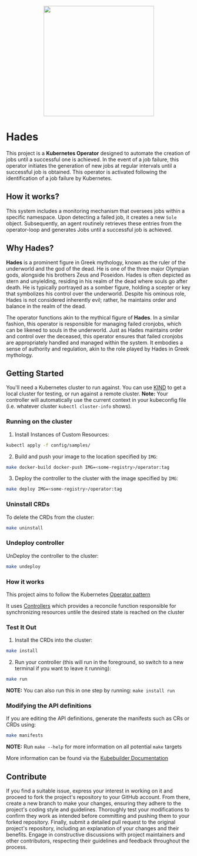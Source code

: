 <p align="center">
  <img src="https://static.wikia.nocookie.net/disney_mirrorverse/images/6/64/Hades.png/revision/latest?cb=20220708113837" width=300" />
</p>

# Hades

This project is a __Kubernetes Operator__ designed to automate the creation of jobs until a successful one is achieved.
In the event of a job failure, this operator initiates the generation of new jobs at regular intervals until a successful job is obtained.
This operator is activated following the identification of a job failure by Kubernetes.

## How it works?

This system includes a monitoring mechanism that oversees jobs within a specific namespace.
Upon detecting a failed job, it creates a new `Sole` object.
Subsequently, an agent routinely retrieves these entries from the operator-loop and generates Jobs until a successful job is achieved.

## Why Hades?

__Hades__ is a prominent figure in Greek mythology, known as the ruler of the underworld and the god of the dead.
He is one of the three major Olympian gods, alongside his brothers Zeus and Poseidon. Hades is often depicted as stern and unyielding,
residing in his realm of the dead where souls go after death. He is typically portrayed as a somber figure, holding a scepter or key that symbolizes
his control over the underworld. Despite his ominous role, Hades is not considered inherently evil; rather, he maintains order and balance in the realm of the dead.

The operator functions akin to the mythical figure of __Hades__.
In a similar fashion, this operator is responsible for managing failed cronjobs, which can be likened to souls in the underworld.
Just as Hades maintains order and control over the deceased, this operator ensures that failed cronjobs are appropriately handled and managed within the system.
It embodies a sense of authority and regulation, akin to the role played by Hades in Greek mythology.

## Getting Started

You'll need a Kubernetes cluster to run against. You can use [KIND](https://sigs.k8s.io/kind) to get a local cluster for testing, or run against a remote cluster.
__Note:__ Your controller will automatically use the current context in your kubeconfig file (i.e. whatever cluster `kubectl cluster-info` shows).

### Running on the cluster

1. Install Instances of Custom Resources:

```sh
kubectl apply -f config/samples/
```

2. Build and push your image to the location specified by `IMG`:

```sh
make docker-build docker-push IMG=<some-registry>/operator:tag
```

3. Deploy the controller to the cluster with the image specified by `IMG`:

```sh
make deploy IMG=<some-registry>/operator:tag
```

### Uninstall CRDs

To delete the CRDs from the cluster:

```sh
make uninstall
```

### Undeploy controller

UnDeploy the controller to the cluster:

```sh
make undeploy
```

### How it works

This project aims to follow the Kubernetes [Operator pattern](https://kubernetes.io/docs/concepts/extend-kubernetes/operator/)

It uses [Controllers](https://kubernetes.io/docs/concepts/architecture/controller/)
which provides a reconcile function responsible for synchronizing resources untile the desired state is reached on the cluster

### Test It Out

1. Install the CRDs into the cluster:

```sh
make install
```

2. Run your controller (this will run in the foreground, so switch to a new terminal if you want to leave it running):

```sh
make run
```

__NOTE:__ You can also run this in one step by running: `make install run`

### Modifying the API definitions

If you are editing the API definitions, generate the manifests such as CRs or CRDs using:

```sh
make manifests
```

__NOTE:__ Run `make --help` for more information on all potential `make` targets

More information can be found via the [Kubebuilder Documentation](https://book.kubebuilder.io/introduction.html)

## Contribute

If you find a suitable issue, express your interest in working on it and proceed to fork the project's repository to your GitHub account.
From there, create a new branch to make your changes, ensuring they adhere to the project's coding style and guidelines.
Thoroughly test your modifications to confirm they work as intended before committing and pushing them to your forked repository.
Finally, submit a detailed pull request to the original project's repository, including an explanation of your changes and their benefits.
Engage in constructive discussions with project maintainers and other contributors, respecting their guidelines and feedback throughout the process.
